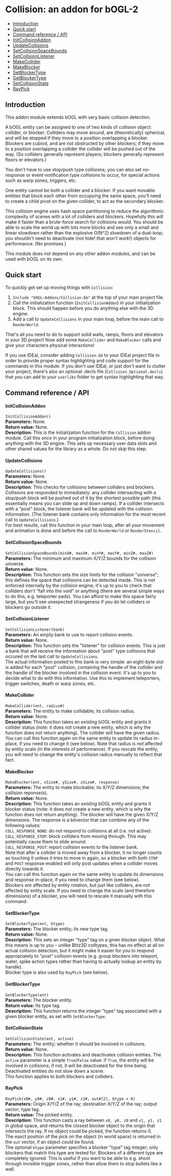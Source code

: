 
# Collision: an addon for bOGL-2 #

* [Introduction](#introduction)
* [Quick start](#quick-start)
* [Command reference / API](#command-reference--api)
 * [InitCollisionAddon](#initcollisionaddon)
 * [UpdateCollisions](#updatecollisions)
 * [SetCollisionSpaceBounds](#setcollisionspacebounds)
 * [SetCollisionListener](#setcollisionlistener)
 * [MakeCollider](#makecollider)
 * [MakeBlocker](#makeblocker)
 * [SetBlockerType](#setblockertype)
 * [GetBlockerType](#getblockertype)
 * [SetCollisionState](#setcollisionstate)
 * [RayPick](#raypick)

## <span id="intro"/>Introduction ##

This addon module extends bOGL with very basic collision detection.

A bOGL entity can be assigned to one of two kinds of collision object: collider, or blocker. Colliders may move around, are (theoretically) spherical, and will be stopped if they move to a position overlapping a blocker. Blockers are cubiod, and are not obstructed by other blockers; if they move to a position overlapping a collider the collider will be pushed out of the way. (So colliders generally represent players; blockers generally represent floors or elevators.)

You don't have to use stop/push type collisions; you can also set no-response or event-notification type collisions to occur, for special actions such as warp zones, triggers, etc.

One entity cannot be both a collider and a blocker. If you want movable entities that block each other from occupying the same space, you'll need to create a child pivot on the given collider, to act as the secondary blocker.

This collision engine uses hash space partitioning to reduce the algorithmic complexity of scenes with a lot of colliders and blockers. Hopefully this will make it faster than a brute-force search for collisions would. You should be able to scale the world up with lots more blocks and see only a small and linear slowdown rather than the explosive O(N^2) slowdown of a dual-loop; you shouldn't need to deactivate (not hide! that won't work!) objects for performance. (No promises.)

This module does not depend on any other addon modules, and can be used with bOGL on its own.

## <span id="quickstart"/>Quick start ##

To quickly get set up moving things with `Collision`:

1. `Include "bOGL-Addons/Collision.bb"` at the top of your main project file.
1. Call the initialization function (`InitCollisionAddon`) in your initialization block. This should happen before you do anything else with the 3D engine.
1. Add a call to `UpdateCollisions` in your main loop, before the main call to `RenderWorld`.

That's all you need to do to support solid walls, ramps, floors and elevators in your 3D project! Now add some `MakeCollider` and `MakeBlocker` calls and give your characters physical interactions!

If you use IDEal, consider adding `Collision.bb` to your IDEal project file in order to provide proper syntax highlighting and code support for the commands in this module. If you don't use IDEal, or just don't want to clutter your project, there's also an optional .decls file (`Collision_Optional.decls`) that you can add to your `userlibs` folder to get syntax highlighting that way.

## <span id="publicapi"/>Command reference / API ##

#### <span id="initcollisionaddon" />InitCollisionAddon ####
`InitCollisionAddon()`  
**Parameters:** None.  
**Return value:** None.  
**Description:** This is the initialization function for the `Collision` addon module. Call this *once* in your program initialization block, before doing anything with the 3D engine. This sets up necessary user data slots and other shared values for the library as a whole. Do not skip this step.  

#### <span id="updatecollisions" />UpdateCollisions ####
`UpdateCollisions()`  
**Parameters:** None.  
**Return value:** None.  
**Description:** This checks for collisions between colliders and blockers. Collisions are responded to immediately: any collider intersecting with a stop/push block will be pushed out of it by the shortest possible path (this essentially means you can slide up and down ramps). If a collider intersects with a "post" block, the listener bank will be updated with the collision information. (The listener bank contains only information for the most recent call to `UpdateCollisions`.)  
For best results, call this function in your main loop, after all your movement and animation is done and before the call to `RenderWorld` or `RenderStencil`.  

#### <span id="SetCollisionSpaceBounds" />SetCollisionSpaceBounds ####
`SetCollisionSpaceBounds(minX#, maxX#, minY#, maxY#, minZ#, maxZ#)`  
**Parameters:** The minimum and maximum X/Y/Z bounds for the collision universe.  
**Return value:** None.  
**Description:** This function sets the size limits for the collision "universe"; this defines the space that collisions can be detected inside. This is not enforced internally by the collision engine; it's up to you to check that colliders don't "fall into the void" or anything (there are several simple ways to do this, e.g. teleporter pads). You can afford to make this space fairly large, but you'll see unexpected strangeness if you do let colliders or blockers go outside it.  

#### <span id="SetCollisionListener" />SetCollisionListener ####
`SetCollisionListener(bank)`  
**Parameters:** An empty bank to use to report collision events.  
**Return value:** None.  
**Description:** This function sets the "listener" for collision events. This is just a bank that will receive the information about "post" type collisions that occured on the last call to `UpdateCollisions`.  
The actual information posted to this bank is very simple: an eight-byte slot is added for each "post" collision, containing the handle of the collider and the handle of the blocker involved in the collision event. It's up to you to decide what to do with this information. Use this to implement teleporters, trigger switches, death or warp zones, etc.  

#### <span id="makecollider" />MakeCollider ####
`MakeCollider(ent, radius#)`  
**Parameters:** The entity to make collidable; its collision radius.  
**Return value:** None.  
**Description:** This function takes an *existing* bOGL entity and grants it collider status (note: it does *not* create a new entity, which is why the function does not return anything). The collider will have the given radius.  
You can call this function again on the same entity to update its radius in-place, if you need to change it (see below).
Note that radius is *not* affected by entity scale (in the interests of performance). If you rescale the entity, you will need to change the entity's collision radius manually to reflect that fact.  

#### <span id="makeblocker" />MakeBlocker ####
`MakeBlocker(ent, xSize#, ySize#, zSize#, response)`  
**Parameters:** The entity to make blockable; its X/Y/Z dimensions; the collision reponse(s).  
**Return value:** None.  
**Description:** This function takes an *existing* bOGL entity and grants it blocker status (note: it does *not* create a new entity, which is why the function does not return anything). The blocker will have the given X/Y/Z dimensions. The response is a bitvector that can combine any of the following values:  
`COLL_RESPONSE_NONE`: do not respond to collisions at all (i.e. not active).  
`COLL_RESPONSE_STOP`: block colliders from moving through. This may potentially cause them to slide around.  
`COLL_RESPONSE_POST`: report collision events to the listener bank.  
Note that after a collider is moved away from a blocker, it no longer counts as touching it unless it tries to move in again, so a blocker with both `STOP` and `POST` response enabled will only post updates when a collider moves directly towards it.  
You can call this function again on the same entity to update its dimensions and response in-place, if you need to change them (see below).  
Blockers *are* affected by entity rotation, but just like colliders, are *not* affected by entity scale. If you need to change the scale (and therefore dimensions) of a blocker, you will need to rescale it manually with this command.  

#### <span id="setblockertype" />SetBlockerType ####
`SetBlockerType(ent, btype)`  
**Parameters:** The blocker entity; its new type tag.  
**Return value:** None.  
**Description:** This sets an integer "type" tag on a given blocker object. What this means is up to you - unlike Blitz3D colltypes, this has no effect at all on actual collision detection, but it might make it easier for you to respond appropriately to "post" collision events (e.g. group blockers into teleport, water, spike action types rather than having to actually lookup an entity by handle).  
Blocker type is also used by `RayPick` (see below).  

#### <span id="getblockertype" />GetBlockerType ####
`GetBlockerType(ent)`  
**Parameters:** The blocker entity.  
**Return value:** Its type tag.  
**Description:** This function returns the integer "type" tag associated with a given blocker entity, as set with `SetBlockerType`.  

#### <span id="setcollisionstate" />SetCollisionState ####
`SetCollisionState(ent, active)`  
**Parameters:** The entity; whether it should be involved in collisions.  
**Return value:** None.  
**Description:** This function activates and deactivates collision entities. The `active` parameter is a simple `True`/`False` value: if `True`, the entity will be involved in collisions; if not, it will be deactivated for the time being. Deactivated entities do not slow down a scene.  
This function applies to both blockers and colliders.  

#### <span id="raypick" />RayPick ####
`RayPick(x0#, y0#, z0#, x1#, y1#, z1#, out#[2], btype = 0)`  
**Parameters:** Origin X/Y/Z of the ray; destination X/Y/Z of the ray; output vector; type tag.  
**Return value:** The picked entity.  
**Description:** This function casts a ray between `x0, y0, z0` and `x1, y1, z1` in global space, and returns the closest blocker object to the origin that intersects the ray. If no object could be picked, the function returns 0.  
The eaxct position of the pick on the object (in world space) is returned in the `out` vector, if an object could be found.  
The optional `btype` parameter specifies a blocker "type" tag integer; only blockers that match this type are tested for. Blockers of a different type are completely ignored. This is useful if you want to be able to e.g. shoot through invisible trigger zones, rather than allow them to stop bullets like a wall.  

